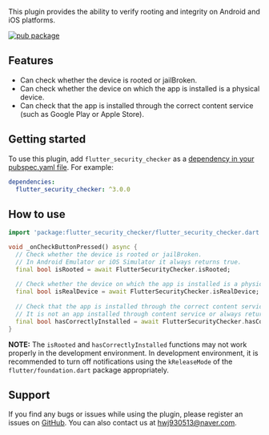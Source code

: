 This plugin provides the ability to verify rooting and integrity on Android and iOS platforms.

[![pub package](https://img.shields.io/pub/v/flutter_security_checker.svg)](https://pub.dev/packages/flutter_security_checker)

## Features

* Can check whether the device is rooted or jailBroken.
* Can check whether the device on which the app is installed is a physical device.
* Can check that the app is installed through the correct content service (such as Google Play or Apple Store).

## Getting started

To use this plugin, add `flutter_security_checker` as a [dependency in your pubspec.yaml file](https://flutter.io/platform-plugins/). For example:

```yaml
dependencies:
  flutter_security_checker: ^3.0.0
```

## How to use

```dart
import 'package:flutter_security_checker/flutter_security_checker.dart';

void _onCheckButtonPressed() async {
  // Check whether the device is rooted or jailBroken.
  // In Android Emulator or iOS Simulator it always returns true.
  final bool isRooted = await FlutterSecurityChecker.isRooted;
  
  // Check whether the device on which the app is installed is a physical device.
  final bool isRealDevice = await FlutterSecurityChecker.isRealDevice;
  
  // Check that the app is installed through the correct content service (such as Google Play or Apple Store).
  // It is not an app installed through content service or always returns false in debugging mode.
  final bool hasCorrectlyInstalled = await FlutterSecurityChecker.hasCorrectlyInstalled;
}
```

**NOTE:** The `isRooted` and `hasCorrectlyInstalled` functions may not work properly in the development environment. In development environment, it is recommended to turn off notifications using the `kReleaseMode` of the `flutter/foundation.dart` package appropriately.

## Support

If you find any bugs or issues while using the plugin, please register an issues on [GitHub](https://github.com/Dev-hwang/flutter_security_checker/issues). You can also contact us at <hwj930513@naver.com>.
